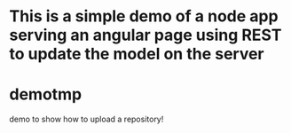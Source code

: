 This is a simple demo of a node app serving an angular page using REST 
to update the model on the server
=======
demotmp
=======
demo to show how to upload a repository!

